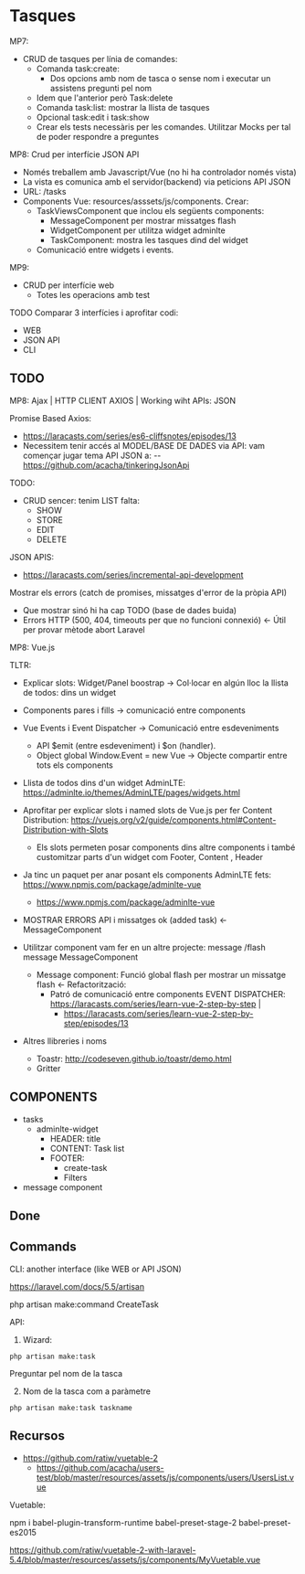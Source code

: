 # Tasques

MP7:

- CRUD de tasques per línia de comandes:
  - Comanda task:create: 
     - Dos opcions amb nom de tasca o sense nom i executar un assistens pregunti pel nom
  - Idem que l'anterior però Task:delete
  - Comanda task:list: mostrar la llista de tasques
  - Opcional task:edit i task:show
  - Crear els tests necessàris per les comandes. Utilitzar Mocks per tal de poder respondre a preguntes

MP8: Crud per interfície JSON API
- Només treballem amb Javascript/Vue (no hi ha controlador només vista)
- La vista es comunica amb el servidor(backend) via peticions API JSON
- URL: /tasks
- Components Vue: resources/asssets/js/components. Crear:
  - TaskViewsComponent que inclou els següents components:
    - MessageComponent per mostrar missatges flash
    - WidgetComponent per utilitza widget adminlte
    - TaskComponent: mostra les tasques dind del widget
  - Comunicació entre widgets i events.

MP9:
- CRUD per interfície web
  - Totes les operacions amb test

TODO Comparar 3 interfícies i aprofitar codi:

- WEB
- JSON API
- CLI
  

## TODO

MP8: Ajax | HTTP CLIENT AXIOS | Working wiht APIs: JSON

Promise Based Axios:
- https://laracasts.com/series/es6-cliffsnotes/episodes/13
- Necessitem tenir accés al MODEL/BASE DE DADES via API: vam començar jugar tema API JSON a: 
-- https://github.com/acacha/tinkeringJsonApi

TODO:
- CRUD sencer: tenim LIST falta:
  - SHOW
  - STORE
  - EDIT
  - DELETE

JSON APIS:
- https://laracasts.com/series/incremental-api-development

Mostrar els errors (catch de promises, missatges d'error de la pròpia API)
- Que mostrar sinó hi ha cap TODO (base de dades buida)
- Errors HTTP (500, 404, timeouts per que no funcioni connexió) <- Útil per provar mètode abort Laravel

  
MP8: Vue.js

TLTR:
- Explicar slots: Widget/Panel boostrap -> Col·locar en algún lloc la llista de todos: dins un widget
- Components pares i fills -> comunicació entre components
- Vue Events i Event Dispatcher -> Comunicació entre esdeveniments
  - API $emit (entre esdeveniment) i $on (handler). 
  - Object global Window.Event = new Vue -> Objecte compartir entre tots els components

- Llista de todos dins d'un widget AdminLTE: https://adminlte.io/themes/AdminLTE/pages/widgets.html
- Aprofitar per explicar slots i named slots de Vue.js per fer Content Distribution: https://vuejs.org/v2/guide/components.html#Content-Distribution-with-Slots
  - Els slots permeten posar components dins altre components i també customitzar parts d'un widget com Footer, Content , Header
- Ja tinc un paquet per anar posant els components AdminLTE fets: https://www.npmjs.com/package/adminlte-vue
  - https://www.npmjs.com/package/adminlte-vue
- MOSTRAR ERRORS API i missatges ok (added task) <- MessageComponent
 - Utilitzar component vam fer en un altre projecte: message /flash message MessageComponent
   - Message component: Funció global flash per mostrar un missatge flash <- Refactorització:
     - Patró de comunicació entre components EVENT DISPATCHER: https://laracasts.com/series/learn-vue-2-step-by-step |
       - https://laracasts.com/series/learn-vue-2-step-by-step/episodes/13
 - Altres llibreries i noms  
   - Toastr: http://codeseven.github.io/toastr/demo.html
   - Gritter
   
## COMPONENTS
  
- tasks
  - adminlte-widget
    - HEADER: title
    - CONTENT: Task list
    - FOOTER: 
      - create-task
      - Filters
- message component   

## Done

## Commands

CLI: another interface (like WEB or API JSON)

https://laravel.com/docs/5.5/artisan

php artisan make:command CreateTask

API:

1) Wizard:
```
php artisan make:task
```
Preguntar pel nom de la tasca

2) Nom de la tasca com a paràmetre

```
php artisan make:task taskname
```

## Recursos

- https://github.com/ratiw/vuetable-2
  - https://github.com/acacha/users-test/blob/master/resources/assets/js/components/users/UsersList.vue
  
 Vuetable:
 
  npm i babel-plugin-transform-runtime babel-preset-stage-2 babel-preset-es2015 
  
  
https://github.com/ratiw/vuetable-2-with-laravel-5.4/blob/master/resources/assets/js/components/MyVuetable.vue  
  